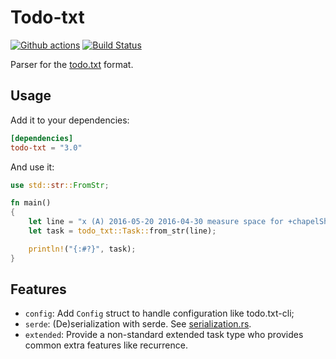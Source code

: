 # Todo-txt

[![Github actions](https://github.com/sanpii/todo-txt/workflows/.github/workflows/ci.yml/badge.svg)](https://github.com/sanpii/todo-txt/actions?query=workflow%3A.github%2Fworkflows%2Fci.yml)
[![Build Status](https://gitlab.com/sanpi/todo-txt/badges/main/pipeline.svg)](https://gitlab.com/sanpi/todo-txt/commits/main)

Parser for the [todo.txt](https://github.com/todotxt/todo.txt) format.

## Usage

Add it to your dependencies:

```toml
[dependencies]
todo-txt = "3.0"
```

And use it:

```rust
use std::str::FromStr;

fn main()
{
    let line = "x (A) 2016-05-20 2016-04-30 measure space for +chapelShelving @chapel due:2016-05-30";
    let task = todo_txt::Task::from_str(line);

    println!("{:#?}", task);
}
```

## Features

* `config`: Add `Config` struct to handle configuration like todo.txt-cli;
* `serde`: (De)serialization with serde. See
    [serialization.rs](examples/serialization.rs).
* `extended`: Provide a non-standard extended task type who provides common
    extra features like recurrence.
